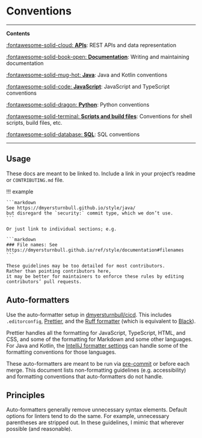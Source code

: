 <!--
SPDX-FileCopyrightText: Copyright 2017-2024, Douglas Myers-Turnbull
SPDX-PackageHomePage: https://dmyersturnbull.github.io
SPDX-License-Identifier: CC-BY-SA-4.0
-->

# Conventions

---

<strong class="index">Contents</strong>

[:fontawesome-solid-cloud: **APIs**](apis.md):
REST APIs and data representation

[:fontawesome-solid-book-open: **Documentation**](documentation.md):
Writing and maintaining documentation

[:fontawesome-solid-mug-hot: **Java**](java.md):
Java and Kotlin conventions

[:fontawesome-solid-code: **JavaScript**](javascript.md):
JavaScript and TypeScript conventions

[:fontawesome-solid-dragon: **Python**](python.md):
Python conventions

[:fontawesome-solid-terminal: **Scripts and build files**](scripts-and-build-files.md):
Conventions for shell scripts, build files, etc.

[:fontawesome-solid-database: **SQL**](sql.md):
SQL conventions

---

## Usage

These docs are meant to be linked to.
Include a link in your project’s readme or `CONTRIBUTING.md` file.

!!! example

    ```markdown
    See https://dmyersturnbull.github.io/style/java/
    but disregard the `security:` commit type, which we don’t use.
    ```

    Or just link to individual sections; e.g.

    ```markdown
    ### File names: See https://dmyersturnbull.github.io/ref/style/documentation#filenames
    ```

    These guidelines may be too detailed for most contributors.
    Rather than pointing contributors here,
    it may be better for maintainers to enforce these rules by editing contributors’ pull requests.

## Auto-formatters

Use the auto-formatter setup in
[dmyersturnbull/cicd](https://github.com/dmyersturnbull/cicd).
This includes `.editorconfig`,
[Prettier](https://prettier.io/), and
the [Ruff formatter](https://docs.astral.sh/ruff/formatter/)
(which is equivalent to [Black](https://github.com/psf/black)).

Prettier handles all the formatting for JavaScript, TypeScript, HTML, and CSS,
and some of the formatting for Markdown and some other languages.
For Java and Kotlin, the
[IntelliJ formatter settings](intellij-style.xml)
can handle some of the formatting conventions for those languages.

These auto-formatters are meant to be run via
[pre-commit](https://pre-commit.com/)
or before each merge.
This document lists non-formatting guidelines (e.g. accessibility)
and formatting conventions that auto-formatters do not handle.

## Principles

Auto-formatters generally remove unnecessary syntax elements.
Default options for linters tend to do the same.
For example, unnecessary parentheses are stripped out.
In these guidelines, I mimic that wherever possible (and reasonable).
